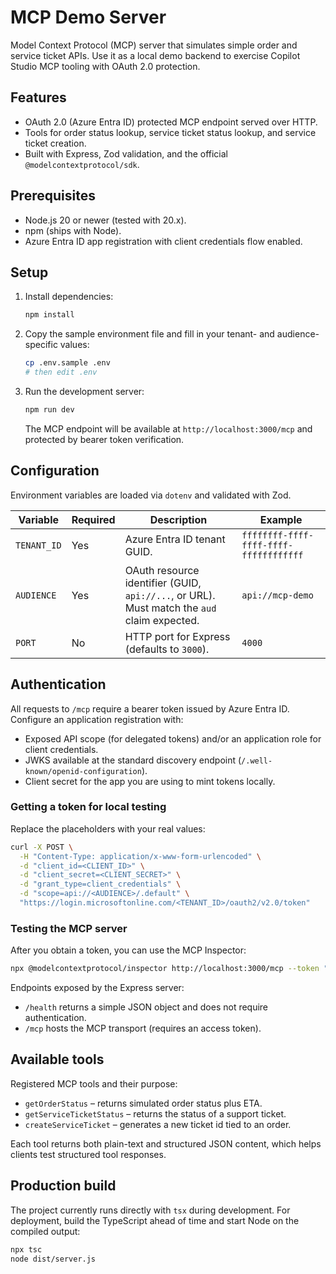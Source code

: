 # MCP Demo Server

Model Context Protocol (MCP) server that simulates simple order and service ticket APIs.
Use it as a local demo backend to exercise Copilot Studio MCP tooling with OAuth 2.0 protection.

## Features
- OAuth 2.0 (Azure Entra ID) protected MCP endpoint served over HTTP.
- Tools for order status lookup, service ticket status lookup, and service ticket creation.
- Built with Express, Zod validation, and the official `@modelcontextprotocol/sdk`.

## Prerequisites
- Node.js 20 or newer (tested with 20.x).
- npm (ships with Node).
- Azure Entra ID app registration with client credentials flow enabled.

## Setup
1. Install dependencies:
   ```bash
   npm install
   ```
2. Copy the sample environment file and fill in your tenant- and audience-specific values:
   ```bash
   cp .env.sample .env
   # then edit .env
   ```
3. Run the development server:
   ```bash
   npm run dev
   ```
   The MCP endpoint will be available at `http://localhost:3000/mcp` and protected by bearer token verification.

## Configuration
Environment variables are loaded via `dotenv` and validated with Zod.

| Variable      | Required | Description                                                                                 | Example                          |
|---------------|----------|---------------------------------------------------------------------------------------------|----------------------------------|
| `TENANT_ID`   | Yes      | Azure Entra ID tenant GUID.                                                                 | `ffffffff-ffff-ffff-ffff-ffffffffffff` |
| `AUDIENCE`    | Yes      | OAuth resource identifier (GUID, `api://...`, or URL). Must match the `aud` claim expected. | `api://mcp-demo`                 |
| `PORT`        | No       | HTTP port for Express (defaults to `3000`).                                                 | `4000`                           |

## Authentication
All requests to `/mcp` require a bearer token issued by Azure Entra ID. Configure an application registration with:
- Exposed API scope (for delegated tokens) and/or an application role for client credentials.
- JWKS available at the standard discovery endpoint (`/.well-known/openid-configuration`).
- Client secret for the app you are using to mint tokens locally.

### Getting a token for local testing
Replace the placeholders with your real values:

```bash
curl -X POST \
  -H "Content-Type: application/x-www-form-urlencoded" \
  -d "client_id=<CLIENT_ID>" \
  -d "client_secret=<CLIENT_SECRET>" \
  -d "grant_type=client_credentials" \
  -d "scope=api://<AUDIENCE>/.default" \
  "https://login.microsoftonline.com/<TENANT_ID>/oauth2/v2.0/token"
```

### Testing the MCP server
After you obtain a token, you can use the MCP Inspector:

```bash
npx @modelcontextprotocol/inspector http://localhost:3000/mcp --token "<ACCESS_TOKEN>"
```

Endpoints exposed by the Express server:
- `/health` returns a simple JSON object and does not require authentication.
- `/mcp` hosts the MCP transport (requires an access token).

## Available tools
Registered MCP tools and their purpose:
- `getOrderStatus` – returns simulated order status plus ETA.
- `getServiceTicketStatus` – returns the status of a support ticket.
- `createServiceTicket` – generates a new ticket id tied to an order.

Each tool returns both plain-text and structured JSON content, which helps clients test structured tool responses.

## Production build
The project currently runs directly with `tsx` during development. For deployment, build the TypeScript ahead of time and start Node on the compiled output:

```bash
npx tsc
node dist/server.js
```
